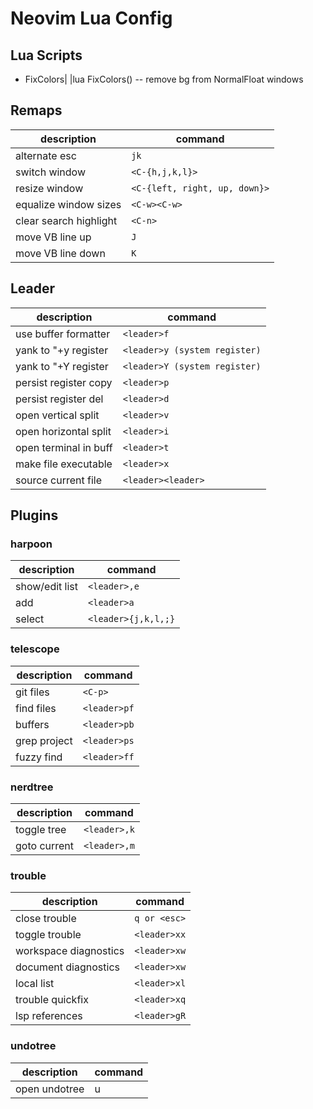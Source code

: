 # Neovim Lua Config

## Lua Scripts

- FixColors|  |lua FixColors() -- remove bg from NormalFloat windows

## Remaps

| description | command |
|-------------|---------|
|alternate esc|`jk`|
|switch window|`<C-{h,j,k,l}>`|
|resize window|`<C-{left, right, up, down}>`|
|equalize window sizes| `<C-w><C-w>`|
|clear search highlight|`<C-n>`|
|move VB line up|`J`|
|move VB line down|`K`|

## Leader

| description | command |
|-------------|---------|
|use buffer formatter|`<leader>f`|
|yank to "+y register|`<leader>y (system register)`|
|yank to "+Y register|`<leader>Y (system register)`|
|persist register copy|`<leader>p`|
|persist register del|`<leader>d`|
|open vertical split|`<leader>v`|
|open horizontal split|`<leader>i`|
|open terminal in buff|`<leader>t`|
|make file executable|`<leader>x`|
|source current file|`<leader><leader>`|

## Plugins

### harpoon

| description | command |
|-------------|---------|
|show/edit list|`<leader>,e`|
|add|`<leader>a`|
|select|`<leader>{j,k,l,;}`|

### telescope

| description | command |
|-------------|---------|
|git files|`<C-p>`|
|find files|`<leader>pf`|
|buffers|`<leader>pb`|
|grep project|`<leader>ps`|
|fuzzy find|`<leader>ff`|

### nerdtree

| description | command |
|-------------|---------|
|toggle tree|`<leader>,k`|
|goto current|`<leader>,m`|

### trouble

| description | command |
|-------------|---------|
|close trouble|`q or <esc>`|
|toggle trouble|`<leader>xx`|
|workspace diagnostics|`<leader>xw`|
|document diagnostics|`<leader>xw`|
|local list|`<leader>xl`|
|trouble quickfix|`<leader>xq`|
|lsp references|`<leader>gR`|

### undotree

| description | command |
|-------------|---------|
|open undotree|<leader>u|

